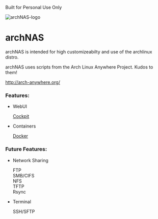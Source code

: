 Built for Personal Use Only

![archNAS-logo](https://github.com/Pheoxy/ArchNAS/raw/0.1/boot/archNAS-logo.png)
# archNAS

archNAS is intended for high customizeabilty and use of the archlinux distro.

archNAS uses scripts from the Arch Linux Anywhere Project.
Kudos to them!

http://arch-anywhere.org/


### Features:

* WebUI

    [Cockpit](http://cockpit-project.org/) <br />

* Containers

    [Docker](https://www.docker.com/) <br />
    
### Future Features:

* Network Sharing

    FTP <br />
    SMB/CIFS <br />
    NFS <br />
    TFTP <br />
    Rsync <br />

* Terminal

    SSH/SFTP <br />
